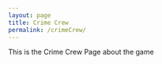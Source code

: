 ```yaml
---
layout: page
title: Crime Crew
permalink: /crimeCrew/
---
```


This is the Crime Crew Page about the game
